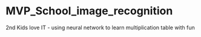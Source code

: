 # MVP_School_image_recognition
2nd Kids love IT - using neural network to learn multiplication table with fun
